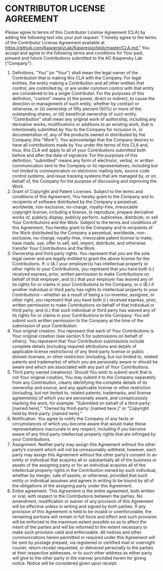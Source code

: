 # CONTRIBUTOR LICENSE AGREEMENT
Please agree to terms of this Contributor License Agreement (CLA) by adding the following text into your pull request:
“I hereby agree to the terms of the Contributor License Agreement available at https://github.com/KasperskyLab/Kaspresso/blob/master/CLA.md.”
You accept and agree to the following terms and conditions for Your past, present and future Contributions submitted to the AO Kaspersky Lab (“Company”).
1.	Definitions.
"You" (or "Your") shall mean the legal owner of the Contribution that is making this CLA with the Company. For legal entities, the entity making a Contribution and all other entities that control, are controlled by, or are under common control with that entity are considered to be a single Contributor. For the purposes of this definition, "control" means (i) the power, direct or indirect, to cause the direction or management of such entity, whether by contract or otherwise, or (ii) ownership of fifty percent (50%) or more of the outstanding shares, or (iii) beneficial ownership of such entity.
"Contribution" shall mean any original work of authorship, including any derivative works, modifications or additions to an existing work, that is intentionally submitted by You to the Company for inclusion in, or documentation of, any of the products owned or distributed by the Company (the "Work"). You acknowledge that the Company desires to have all contributions made by You under the terms of this CLA and, thus, this CLA will apply to all of your Contributions submitted both before and after the date of signature. For the purposes of this definition, "submitted" means any form of electronic, verbal, or written communication sent to the Company or its representatives, including but not limited to communication on electronic mailing lists, source code control systems, and issue tracking systems that are managed by, or on behalf of, the Company for the purpose of discussing and improving the Work.
2.	Grant of Copyright and Patent Licenses.
Subject to the terms and conditions of this Agreement, You hereby grant to the Company and to recipients of software distributed by the Company a perpetual, worldwide, non-exclusive, no-charge, royalty-free, irrevocable copyright license, including a license, to reproduce, prepare derivative works of, publicly display, publicly perform, sublicense, distribute, or sell Your Contributions and the Work.
Subject to the terms and conditions of this Agreement, You hereby grant to the Company and to recipients of the Work distributed by the Company a perpetual, worldwide, non-exclusive, no-charge, royalty-free, irrevocable patent license to make, have made, use, offer to sell, sell, import, distribute, and otherwise transfer Your Contributions and the Work.
3.	Ownership and third party rights.
You represent that you are the sole legal owner and are legally entitled to grant the above license for the Contributions. If:
o	(A.) your employer(s) has intellectual property or other rights to your Contributions, you represent that you have both (i.) received express, prior, written permission to make Contributions on behalf of that employer; and (ii.) that your employer has waived any of its rights for or claims in your Contributions to the Company, or
o	(B.) if another individual or third party has rights to intellectual property to your Contributions – whether as a result of being a co-inventor, assignee, or other right, you represent that you have both (i.) received express, prior, written permission to make Contributions on behalf of that individual or third party; and (ii.) that such individual or third party has waived any of its rights for or claims in your Contributions to the Company.
You will submit such written permission to the Company at the time of the submission of your Contribution.
4.	Your original creation.
You represent that each of Your Contributions is Your original creation (see section 5 for submissions on behalf of others). You represent that Your Contribution submissions include complete details (including required attributions and details of applicable license restrictions) of any third-party license or public domain licenses, or other restriction (including, but not limited to, related patents and trademarks) of which you are personally aware or should be aware and which are associated with any part of Your Contributions.
5.	Third party owned creation(s).
Should You wish to submit work that is not Your original creation, You may submit it to the Company separately from any Contribution, clearly identifying the complete details of its ownership and source, and any applicable license or other restriction (including, but not limited to, related patents, trademarks, and license agreements) of which you are personally aware, and conspicuously marking the work, for example: "Submitted on behalf of a third-party: [named here].” “Owned by third-party: [named here.]” or “Copyright held by third-party: [named here].”
6.	Notification.
You agree to notify the Company of any facts or circumstances of which you become aware that would make these representations inaccurate in any respect, including if you become aware of any third party intellectual property rights that are infringed by your Contributions.
7.	Assignment.
Neither party may assign this Agreement without the other party’s consent which will not be unreasonably withheld; however, each party may assign this Agreement without the other party’s consent to an entity or individual that acquires all or substantially all of the business or assets of the assigning party or for an individual acquires all of the intellectual property rights in the Contribution owned by such individual, whether by merger, sale of assets, or otherwise, provided that such entity or individual assumes and agrees in writing to be bound by all of the obligations of the assigning party under this Agreement.
8.	Entire agreement.
This Agreement is the entire agreement, both written or oral, with respect to the Contributions between the parties. No amendment, modification or waiver of any provision of this Agreement will be effective unless in writing and signed by both parties. If any provision of this Agreement is held to be invalid or unenforceable, the remaining portions will remain in full force and effect and such provision will be enforced to the maximum extent possible so as to affect the intent of the parties and will be reformed to the extent necessary to make such provision valid and enforceable. All notices and other communications herein permitted or required under this Agreement will be sent by postage prepaid, via registered or certified mail or overnight courier, return receipt requested, or delivered personally to the parties at their respective addresses, or to such other address as either party will give to the other party in the manner provided herein for giving notice. Notice will be considered given upon receipt.

